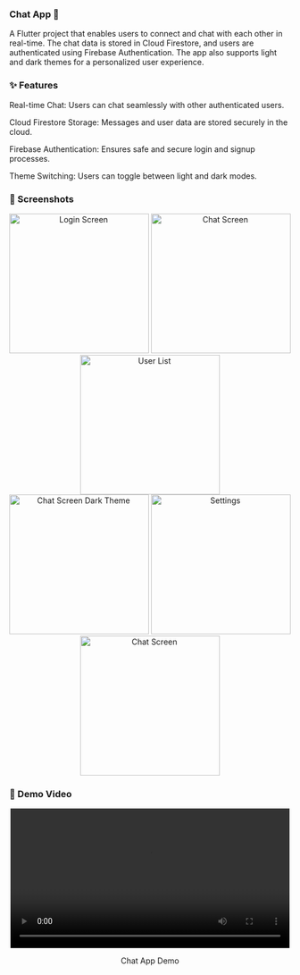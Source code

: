 ### Chat App 💬

A Flutter project that enables users to connect and chat with each other in real-time. The chat data is stored in Cloud Firestore, and users are authenticated using Firebase Authentication. The app also supports light and dark themes for a personalized user experience.

### ✨ Features

Real-time Chat: Users can chat seamlessly with other authenticated users.

Cloud Firestore Storage: Messages and user data are stored securely in the cloud.

Firebase Authentication: Ensures safe and secure login and signup processes.

Theme Switching: Users can toggle between light and dark modes.

### 📱 Screenshots

<div align="center"> 
  <img src="https://github.com/user-attachments/assets/9124eba0-c7a4-44a2-8b08-9b31183051ba" alt="Login Screen" width="250"/> 
  <img src="https://github.com/user-attachments/assets/40dad1e0-f280-4063-94b6-0d12bf9a66b4" alt="Chat Screen" width="250"/> 
  <img src="https://github.com/user-attachments/assets/b85b0a24-c47d-4065-8be6-ea5c66097293" alt="User List" width="250"/> </div> 
  <div align="center"> 
    <img src="https://github.com/user-attachments/assets/c660f2a6-25cf-4667-9189-c34effc73a78" alt="Chat Screen Dark Theme" width="250"/>
    <img src="https://github.com/user-attachments/assets/c20b3939-98b7-49df-9394-56c9f0544d8a" alt="Settings" width="250"/>
  <img src="https://github.com/user-attachments/assets/597d4117-5d6f-4c87-b5c6-3a316fcb5dfd" alt="Chat Screen" width="250"/> </div>

### 🎥 Demo Video

<div align="center"> <video src="https://github.com/user-attachments/assets/f65b353e-b30b-4baa-8950-fe942a87001f" width="500" controls></video> <p>Chat App Demo</p> </div>
